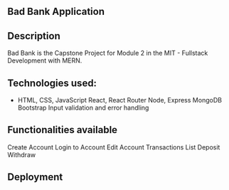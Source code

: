 ##  Bad Bank Application
##  Description
Bad Bank is the Capstone Project for Module 2 in the MIT - Fullstack Development with MERN.

##  Technologies used:
* HTML, CSS, JavaScript
React, React Router
Node, Express
MongoDB
Bootstrap
Input validation and error handling

##  Functionalities available
Create Account
Login to Account
Edit Account
Transactions List
Deposit
Withdraw

##  Deployment

